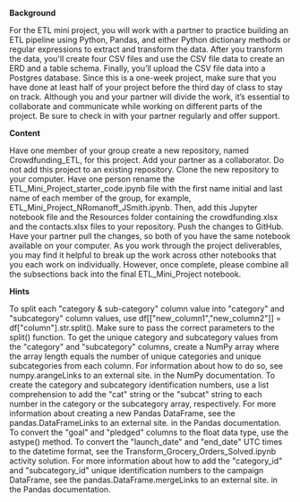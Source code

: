**Background**

For the ETL mini project, you will work with a partner to practice building an ETL pipeline using Python, Pandas, and either Python dictionary methods or regular expressions to extract and transform the data. After you transform the data, you'll create four CSV files and use the CSV file data to create an ERD and a table schema. Finally, you’ll upload the CSV file data into a Postgres database. Since this is a one-week project, make sure that you have done at least half of your project before the third day of class to stay on track. Although you and your partner will divide the work, it’s essential to collaborate and communicate while working on different parts of the project. Be sure to check in with your partner regularly and offer support.

**Content**

Have one member of your group create a new repository, named Crowdfunding_ETL, for this project. Add your partner as a collaborator. Do not add this project to an existing repository. Clone the new repository to your computer. Have one person rename the ETL_Mini_Project_starter_code.ipynb file with the first name initial and last name of each member of the group, for example, ETL_Mini_Project_NRomanoff_JSmith.ipynb. Then, add this Jupyter notebook file and the Resources folder containing the crowdfunding.xlsx and the contacts.xlsx files to your repository. Push the changes to GitHub. Have your partner pull the changes, so both of you have the same notebook available on your computer. As you work through the project deliverables, you may find it helpful to break up the work across other notebooks that you each work on individually. However, once complete, please combine all the subsections back into the final ETL_Mini_Project notebook.

**Hints**

To split each "category & sub-category" column value into "category" and "subcategory" column values, use df[["new_column1","new_column2"]] = df["column"].str.split(). Make sure to pass the correct parameters to the split() function. To get the unique category and subcategory values from the "category" and "subcategory" columns, create a NumPy array where the array length equals the number of unique categories and unique subcategories from each column. For information about how to do so, see numpy.arangeLinks to an external site. in the NumPy documentation. To create the category and subcategory identification numbers, use a list comprehension to add the "cat" string or the "subcat" string to each number in the category or the subcategory array, respectively. For more information about creating a new Pandas DataFrame, see the pandas.DataFrameLinks to an external site. in the Pandas documentation. To convert the "goal" and "pledged" columns to the float data type, use the astype() method. To convert the "launch_date" and "end_date" UTC times to the datetime format, see the Transform_Grocery_Orders_Solved.ipynb activity solution. For more information about how to add the "category_id" and "subcategory_id" unique identification numbers to the campaign DataFrame, see the pandas.DataFrame.mergeLinks to an external site. in the Pandas documentation.
